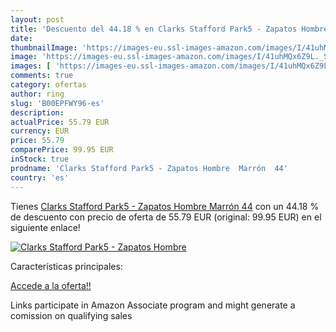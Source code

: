 ```yaml
---
layout: post
title: 'Descuento del 44.18 % en Clarks Stafford Park5 - Zapatos Hombre  '
date: 
thumbnailImage: 'https://images-eu.ssl-images-amazon.com/images/I/41uhMQx6Z9L._SL200_.jpg'
image: 'https://images-eu.ssl-images-amazon.com/images/I/41uhMQx6Z9L._SL200_.jpg'
images: [ 'https://images-eu.ssl-images-amazon.com/images/I/41uhMQx6Z9L._SL200_.jpg' ]
comments: true
category: ofertas
author: ring
slug: 'B00EPFWY96-es'
description:
actualPrice: 55.79 EUR
currency: EUR
price: 55.79
comparePrice: 99.95 EUR
inStock: true
prodname: 'Clarks Stafford Park5 - Zapatos Hombre  Marrón  44'
country: 'es'
---
```


Tienes [Clarks Stafford Park5 - Zapatos Hombre  Marrón  44](https://www.amazon.es/dp/B00EPFWY96/?tag=tolees-21) con un 44.18 % de descuento con precio de oferta de 55.79 EUR (original: 99.95 EUR) en el siguiente enlace!

[![Clarks Stafford Park5 - Zapatos Hombre  ](https://images-eu.ssl-images-amazon.com/images/I/41uhMQx6Z9L._SL200_.jpg)](https://www.amazon.es/dp/B00EPFWY96/?tag=tolees-21)

Características principales:


[Accede a la oferta!!](https://www.amazon.es/dp/B00EPFWY96/?tag=tolees-21)

Links participate in Amazon Associate program and might generate a comission on qualifying sales


